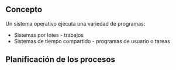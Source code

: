 ## Concepto
Un sistema operativo ejecuta una variedad de programas:
- Sistemas por lotes - trabajos
- Sistemas de tiempo compartido - programas de usuario o tareas
## Planificación de los procesos
